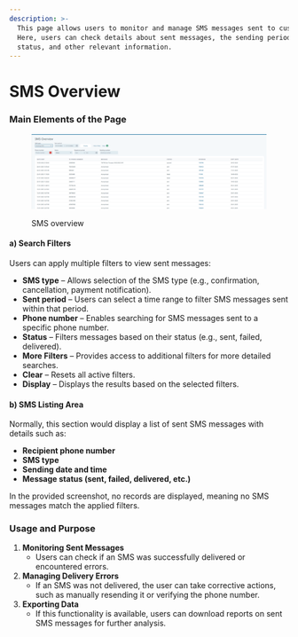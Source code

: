 ```yaml
---
description: >-
  This page allows users to monitor and manage SMS messages sent to customers.
  Here, users can check details about sent messages, the sending period, their
  status, and other relevant information.
---
```


# SMS Overview

### **Main Elements of the Page**

<figure><img src=".gitbook/assets/image (26) (1).png" alt=""><figcaption><p>SMS overview</p></figcaption></figure>

#### **a) Search Filters**

Users can apply multiple filters to view sent messages:

* **SMS type** – Allows selection of the SMS type (e.g., confirmation, cancellation, payment notification).
* **Sent period** – Users can select a time range to filter SMS messages sent within that period.
* **Phone number** – Enables searching for SMS messages sent to a specific phone number.
* **Status** – Filters messages based on their status (e.g., sent, failed, delivered).
* **More Filters** – Provides access to additional filters for more detailed searches.
* **Clear** – Resets all active filters.
* **Display** – Displays the results based on the selected filters.

#### **b) SMS Listing Area**

Normally, this section would display a list of sent SMS messages with details such as:

* **Recipient phone number**
* **SMS type**
* **Sending date and time**
* **Message status (sent, failed, delivered, etc.)**

In the provided screenshot, no records are displayed, meaning no SMS messages match the applied filters.

### **Usage and Purpose**

1. **Monitoring Sent Messages**
   * Users can check if an SMS was successfully delivered or encountered errors.
2. **Managing Delivery Errors**
   * If an SMS was not delivered, the user can take corrective actions, such as manually resending it or verifying the phone number.
3. **Exporting Data**
   * If this functionality is available, users can download reports on sent SMS messages for further analysis.
